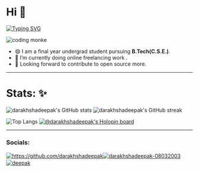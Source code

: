 # Hi  👋

[![Typing SVG](https://readme-typing-svg.herokuapp.com?color=40EDF7&lines=I+am+Deepak)](https://git.io/typing-svg)

<img src="https://user-images.githubusercontent.com/60574055/183017625-af0779ae-0090-406c-867b-1e8ba1995484.gif" alt="coding monke" width="380"/>

- 😄 I am a final year undergrad student pursuing **B.Tech(C.S.E.)**.
- 🌱 I’m currently doing online freelancing work .
- 🎯 Looking forward to contribute to open source more.

***

# Stats: ✨

<img src="https://github-readme-stats.vercel.app/api?username=darakhshadeepak&show_icons=true&theme=tokyonight" alt="darakhshadeepak's GitHub stats" width="400"/> <img src="https://github-readme-streak-stats.herokuapp.com/?user=darakhshadeepak&theme=dark)" alt="darakhshadeepak's GitHub streak" width="400"/>

![Top Langs](https://github-readme-stats.vercel.app/api/top-langs/?username=darakhshadeepak&layout=compact) [![@darakhshadeepak's Holopin board](https://holopin.io/api/user/board?user=darakhshadeepak)](https://holopin.io/@darakhshadeepak)

---

### Socials:

<p align="left">
<a href="https://github.com/darakhshadeepak" target="blank"><img align="center" src="https://raw.githubusercontent.com/rahuldkjain/github-profile-readme-generator/master/src/images/icons/Social/github.svg" alt="https://github.com/darakhshadeepak" height="30" width="40" /></
<a href="https://linkedin.com/in/darakhshadeepak-08032003" target="blank"><img align="center" src="https://raw.githubusercontent.com/rahuldkjain/github-profile-readme-generator/master/src/images/icons/Social/linked-in-alt.svg" alt="darakhshadeepak-08032003" height="30" width="40" /></a>
<a href="https://www.codechef.com/users/deepak11_0209" target="blank"><img align="center" src="https://cdn.jsdelivr.net/npm/simple-icons@3.1.0/icons/codechef.svg" alt="deepak" height="30" width="40" /></a>
<!-- <a href="https://codeforces.com/profile/deepak0209" target="blank"><img align="center" src="https://user-images.githubusercontent.com/60574055/183023770-f3f3c5e9-7cbe-4b45-b7ab-47ef93d6507d.png
" alt="Deepak" height="30" width="40" /></a>
  
 <a href="https://www.hackerrank.com/darakhshadeepak?hr_r=1" target="blank"><img align="center" src="https://user-images.githubusercontent.com/60574055/183023887-11cb9b16-7333-4889-8826-863d7d7f7a4c.png
" alt="Deepak" height="30" width="40" /></a> -->
 
</p>

---

<h3 align="left">Languages and Tools:</h3>
<p align="left"> 
  <a href="https://www.cprogramming.com/" target="_blank"> <img src="https://raw.githubusercontent.com/devicons/devicon/master/icons/c/c-original.svg" alt="c" width="35" height="35"/> </a> 
  <a href="https://www.w3schools.com/cpp/" target="_blank"> <img src="https://raw.githubusercontent.com/devicons/devicon/master/icons/cplusplus/cplusplus-original.svg" alt="cplusplus" width="35" height="35"/> </a> 
  <a href="https://www.java.com" target="_blank"> <img src="https://raw.githubusercontent.com/devicons/devicon/master/icons/java/java-original.svg" alt="java" width="35" height="35"/> </a> 
  <a href="https://kotlinlang.org" target="_blank"> <img src="https://www.vectorlogo.zone/logos/kotlinlang/kotlinlang-icon.svg" alt="kotlin" width="33" height="33"/> </a>
  <a href="https://git-scm.com/" target="_blank"> <img src="https://www.vectorlogo.zone/logos/git-scm/git-scm-icon.svg" alt="git" width="35" height="35"/> </a> 
</p>
